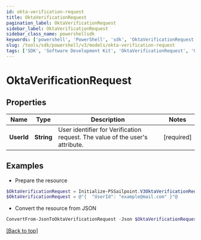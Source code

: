 ```yaml
---
id: okta-verification-request
title: OktaVerificationRequest
pagination_label: OktaVerificationRequest
sidebar_label: OktaVerificationRequest
sidebar_class_name: powershellsdk
keywords: ['powershell', 'PowerShell', 'sdk', 'OktaVerificationRequest', 'OktaVerificationRequest'] 
slug: /tools/sdk/powershell/v3/models/okta-verification-request
tags: ['SDK', 'Software Development Kit', 'OktaVerificationRequest', 'OktaVerificationRequest']
---
```



# OktaVerificationRequest

## Properties

Name | Type | Description | Notes
------------ | ------------- | ------------- | -------------
**UserId** | **String** | User identifier for Verification request. The value of the user's attribute. | [required]

## Examples

- Prepare the resource
```powershell
$OktaVerificationRequest = Initialize-PSSailpoint.V3OktaVerificationRequest  -UserId example@mail.com
$OktaVerificationRequest = @"{  "UserId": "example@mail.com" }"@
```

- Convert the resource from JSON
```powershell
ConvertFrom-JsonToOktaVerificationRequest -Json $OktaVerificationRequest
```


[[Back to top]](#) 

